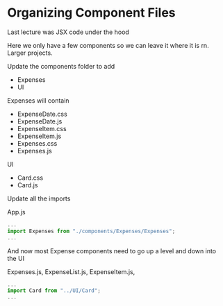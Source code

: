 # Organizing Component Files

Last lecture was JSX code under the hood

Here we only have a few components so we can leave it where it is rn. Larger projects.

Update the components folder to add
* Expenses
* UI

Expenses will contain
* ExpenseDate.css 
* ExpenseDate.js 
* ExpenseItem.css 
* ExpenseItem.js 
* Expenses.css 
* Expenses.js

UI
* Card.css
* Card.js

Update all the imports

App.js

```js
...
import Expenses from "./components/Expenses/Expenses";
...
```

And now most Expense components need to go up a level and down into the UI

Expenses.js, ExpenseList.js, ExpenseItem.js, 
```js
...
import Card from "../UI/Card";
...
```

